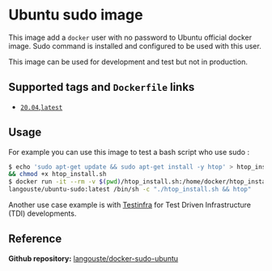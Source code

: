 # Ubuntu sudo image

This image add a `docker` user with no password to Ubuntu official docker image. Sudo command is installed and configured to be used with this user.

This image can be used for development and test but not in production.

## Supported tags and `Dockerfile` links

* [`20.04`,`latest`](https://github.com/langouste/docker-sudo-ubuntu/blob/master/Dockerfile)

## Usage

For example you can use this image to test a bash script who use sudo :

```bash
$ echo 'sudo apt-get update && sudo apt-get install -y htop' > htop_install.sh \
&& chmod +x htop_install.sh
$ docker run -it --rm -v $(pwd)/htop_install.sh:/home/docker/htop_install.sh \
langouste/ubuntu-sudo:latest /bin/sh -c "./htop_install.sh && htop"
```

Another use case example is with [Testinfra](https://testinfra.readthedocs.io/en/latest/examples.html#test-docker-images) for Test Driven Infrastructure (TDI) developments.

## Reference

**Github repository:** [langouste/docker-sudo-ubuntu](https://github.com/langouste/docker-sudo-ubuntu)
